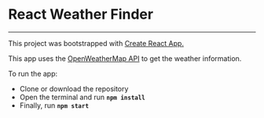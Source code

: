 <h1>React Weather Finder</h1>
<hr>
<p>This project was bootstrapped with <a href="https://github.com/facebook/create-react-app">Create React App.</a></p>
<p>This app uses the <a href="https://openweathermap.org/api">OpenWeatherMap API</a> to get the weather information.</p>
<p>To run the app:</p>
<ul>
  <li>Clone or download the repository</li>
  <li>Open the terminal and run <code><strong>npm install</strong></code></li>
  <li>Finally, run <code><strong>npm start</strong></code></li>
</ul>
